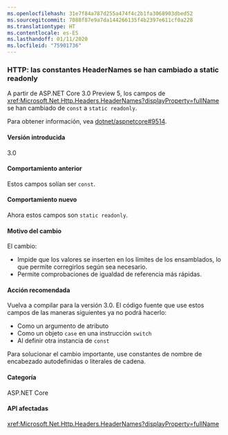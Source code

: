```yaml
---
ms.openlocfilehash: 31e7f84a787d255a474f4c2b1fa3068903dbed52
ms.sourcegitcommit: 7088f87e9a7da144266135f4b2397e611cf0a228
ms.translationtype: HT
ms.contentlocale: es-ES
ms.lasthandoff: 01/11/2020
ms.locfileid: "75901736"
---
```

### <a name="http-headernames-constants-changed-to-static-readonly"></a>HTTP: las constantes HeaderNames se han cambiado a static readonly

A partir de ASP.NET Core 3.0 Preview 5, los campos de <xref:Microsoft.Net.Http.Headers.HeaderNames?displayProperty=fullName> se han cambiado de `const` a `static readonly`.

Para obtener información, vea [dotnet/aspnetcore#9514](https://github.com/dotnet/aspnetcore/issues/9514).

#### <a name="version-introduced"></a>Versión introducida

3.0

#### <a name="old-behavior"></a>Comportamiento anterior

Estos campos solían ser `const`.

#### <a name="new-behavior"></a>Comportamiento nuevo

Ahora estos campos son `static readonly`.

#### <a name="reason-for-change"></a>Motivo del cambio

El cambio:

* Impide que los valores se inserten en los límites de los ensamblados, lo que permite corregirlos según sea necesario.
* Permite comprobaciones de igualdad de referencia más rápidas.

#### <a name="recommended-action"></a>Acción recomendada

Vuelva a compilar para la versión 3.0. El código fuente que use estos campos de las maneras siguientes ya no podrá hacerlo:

* Como un argumento de atributo
* Como un objeto `case` en una instrucción `switch`
* Al definir otra instancia de `const`

Para solucionar el cambio importante, use constantes de nombre de encabezado autodefinidas o literales de cadena.

#### <a name="category"></a>Categoría

ASP.NET Core

#### <a name="affected-apis"></a>API afectadas

<xref:Microsoft.Net.Http.Headers.HeaderNames?displayProperty=fullName>

<!-- 

#### Affected APIs

`T:Microsoft.Net.Http.Headers.HeaderNames`

-->
